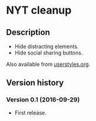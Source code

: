 # NYT cleanup

## Description

- Hide distracting elements.
- Hide social sharing buttons.

Also available from [userstyles.org](https://userstyles.org/styles/133250/nyt-cleanup).


## Version history

### Version 0.1 (2016-09-29)
- First release.
